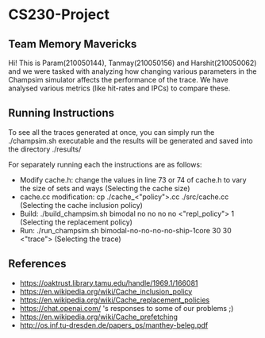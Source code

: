 
# CS230-Project

## Team Memory Mavericks
Hi! This is Param(210050144), Tanmay(210050156) and Harshit(210050062) and we were tasked with analyzing how changing various parameters in the Champsim simulator affects the performance of the trace. We have analysed various metrics (like hit-rates and IPCs) to compare these.

## Running Instructions 
To see all the traces generated at once, you can simply run the ./champsim.sh executable and the results will be generated and saved into the directory ./results/

For separately running each the instructions are as follows:
- Modify cache.h: change the values in line 73 or 74 of cache.h to vary the size of sets and ways (Selecting the cache size)
-  cache.cc modification: cp ./cache_<"policy">.cc ./src/cache.cc (Selecting the cache inclusion policy)
-  Build: ./build_champsim.sh bimodal no no no no <"repl_policy"> 1  (Selecting the replacement policy)
- Run: ./run_champsim.sh  bimodal-no-no-no-no-ship-1core 30 30 <"trace"> (Selecting the trace)

## References
- https://oaktrust.library.tamu.edu/handle/1969.1/166081
- https://en.wikipedia.org/wiki/Cache_inclusion_policy
- https://en.wikipedia.org/wiki/Cache_replacement_policies
- https://chat.openai.com/ 's responses to some of our problems ;)
- https://en.wikipedia.org/wiki/Cache_prefetching
- http://os.inf.tu-dresden.de/papers_ps/manthey-beleg.pdf 